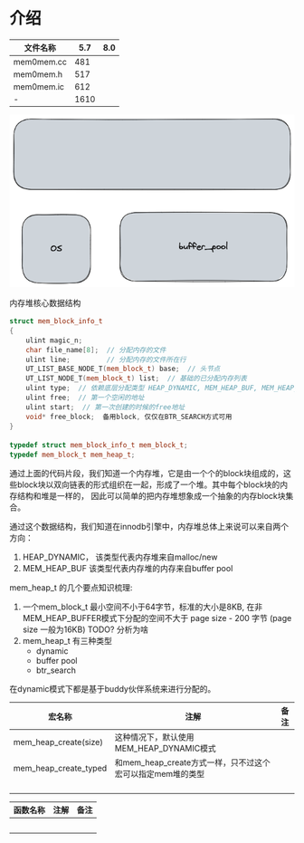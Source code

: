 # 介绍

|文件名称|5.7|8.0|
|-|-|-|
|mem0mem.cc|481|
|mem0mem.h|517|
|mem0mem.ic|612|
|-|1610|

![内存堆数据结构](./mem_heap.excalidraw.png)

内存堆核心数据结构
```cpp
struct mem_block_info_t
{
    ulint magic_n;
    char file_name[8];  // 分配内存的文件
    ulint line;         // 分配内存的文件所在行
    UT_LIST_BASE_NODE_T(mem_block_t) base;  // 头节点
    UT_LIST_NODE_T(mem_block_t) list;  // 基础的已分配内存列表
    ulint type;  // 依赖底层分配类型 HEAP_DYNAMIC, MEM_HEAP_BUF, MEM_HEAP_BTR_SEARCH
    ulint free;  // 第一个空闲的地址
    ulint start;  // 第一次创建的时候的free地址
    void* free_block;  备用block, 仅仅在BTR_SEARCH方式可用
}

typedef struct mem_block_info_t mem_block_t;
typedef mem_block_t mem_heap_t;

```

通过上面的代码片段，我们知道一个内存堆，它是由一个个的block块组成的，这些block块以双向链表的形式组织在一起，形成了一个堆。其中每个block块的内存结构和堆是一样的，
因此可以简单的把内存堆想象成一个抽象的内存block块集合。

通过这个数据结构，我们知道在innodb引擎中，内存堆总体上来说可以来自两个方向：
1. HEAP_DYNAMIC， 该类型代表内存堆来自malloc/new
2. MEM_HEAP_BUF  该类型代表内存堆的内存来自buffer pool

mem_heap_t 的几个要点知识梳理:
1. 一个mem_block_t 最小空间不小于64字节，标准的大小是8KB, 在非MEM_HEAP_BUFFER模式下分配的空间不大于 page size - 200 字节 (page size 一般为16KB)  TODO? 分析为啥
2. mem_heap_t 有三种类型
   * dynamic
   * buffer pool
   * btr_search

在dynamic模式下都是基于buddy伙伴系统来进行分配的。


|宏名称|注解|备注|
|-|-|-|
|mem_heap_create(size)|这种情况下，默认使用MEM_HEAP_DYNAMIC模式||
|mem_heap_create_typed|和mem_heap_create方式一样，只不过这个宏可以指定mem堆的类型||
||||
||||
||||
||||

函数名称|注解|备注|
|-|-|-|
||||
||||
||||
||||
||||

